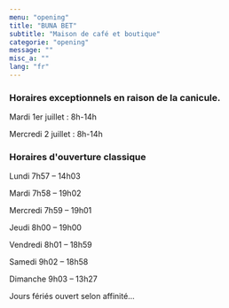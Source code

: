 ```yaml
---
menu: "opening"
title: "BUNA BET"
subtitle: "Maison de café et boutique"
categorie: "opening"
message: ""
misc_a: ""
lang: "fr"
---
```

### Horaires exceptionnels en raison de la canicule.

Mardi 1er juillet : 8h-14h

Mercredi 2 juillet : 8h-14h

### Horaires d'ouverture classique

Lundi 7h57 – 14h03

Mardi 7h58 – 19h02

Mercredi 7h59 – 19h01

Jeudi 8h00 – 19h00

Vendredi 8h01 – 18h59

Samedi 9h02 – 18h58

Dimanche 9h03 – 13h27

Jours fériés ouvert selon affinité...

